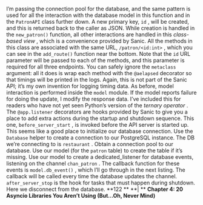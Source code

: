 I’m passing the connection pool for the database, and the same pattern is used for all the interaction with the database model in this function and in the  `PatronAPI` class further down. A new primary key,  `id` , will be created, and this is returned back to the caller as JSON. While creation is handled in the  `new_patron()`  function, all other interactions are handled in this  *class-based view* , which is a convenience provided by Sanic. All the methods in this class are associated with the same URL, `/patron/<id:int>` , which you can see in the  `add_route()`  function near the bottom. Note that the  `id`  URL parameter will be passed to each of the methods, and this parameter is required for all three endpoints. You can safely ignore the  `metaclass`  argument: all it does is wrap each method with the  `@aelapsed`  decorator so that timings will be printed in the logs. Again, this is not part of the Sanic API; it’s my own invention for logging timing data. As before, model interaction is performed inside the  `model`  module. If the model reports failure for doing the update, I modify the response data. I’ve included this for readers who have not yet seen Python’s version of the  *ternary* *operator* . The  `@app.listener`  decorators are hooks provided by Sanic to give you a place to add extra actions during the startup and shutdown sequence. This one, `before_server_start` , is invoked before the API server is started up. This seems like a good place to initialize our database connection. Use the  `Database`  helper to create a connection to our PostgreSQL instance. The DB we’re connecting to is  `restaurant` . Obtain a connection pool to our database. Use our model (for the  `patron`  table) to create the table if it’s missing. Use our model to create a dedicated_listener for database events, listening on the channel  `chan_patron` . The callback function for these events is `model.db_event()` , which I’ll go through in the next listing. The callback will be called every time the database updates the channel. `after_server_stop`  is the hook for tasks that must happen during shutdown. Here we disconnect from the database. **122 ** **| ** **Chapter 4: 20 Asyncio Libraries You Aren’t Using (But…Oh, Never Mind)**
